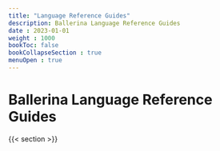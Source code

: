 ```yaml
---
title: "Language Reference Guides"
description: Ballerina Language Reference Guides
date : 2023-01-01
weight : 1000
bookToc: false
bookCollapseSection : true
menuOpen : true
---
```


# Ballerina Language Reference Guides

{{< section >}}